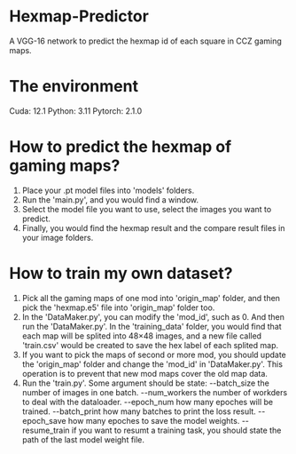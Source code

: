 # Hexmap-Predictor
A VGG-16 network to predict the hexmap id of each square in CCZ gaming maps.

# The environment
Cuda:    12.1
Python:  3.11
Pytorch: 2.1.0

# How to predict the hexmap of gaming maps?
1. Place your .pt model files into 'models' folders.
2. Run the 'main.py', and you would find a window.
3. Select the model file you want to use, select the images you want to predict.
4. Finally, you would find the hexmap result and the compare result files in your image folders.

# How to train my own dataset?
1. Pick all the gaming maps of one mod into 'origin_map' folder, and then pick the 'hexmap.e5' file into 'origin_map' folder too.
2. In the 'DataMaker.py', you can modify the 'mod_id', such as 0. And then run the 'DataMaker.py'.
   In the 'training_data' folder, you would find that each map will be splited into 48×48 images, and a new file called 'train.csv' would be created to save the hex label of each splited map.
3. If you want to pick the maps of second or more mod, you should update the 'origin_map' folder and change the 'mod_id' in 'DataMaker.py'. This operation is to prevent that new mod maps cover the old map data.
4. Run the 'train.py'. Some argument should be state:
    --batch_size       the number of images in one batch.
    --num_workers      the number of workders to deal with the dataloader.
    --epoch_num        how many epoches will be trained.
    --batch_print      how many batches to print the loss result.
    --epoch_save       how many epoches to save the model weights.
    --resume_train     if you want to resumt a training task, you should state the path of the last model weight file.
